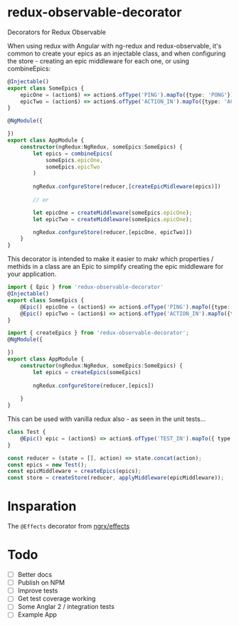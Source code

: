 # redux-observable-decorator

Decorators for Redux Observable

When using redux with Angular with ng-redux and redux-observable, it's common to create your epics as an injectable class, and when configuring the store - creating an epic middleware for each one, or using combineEpics:

```ts
@Injectable()
export class SomeEpics {
	epicOne = (action$) => action$.ofType('PING').mapTo({type: 'PONG'});
	epicTwo = (action$) => action$.ofType('ACTION_IN').mapTo({type: 'ACTION_OUT'});
}

@NgModule({

})
export class AppModule {
	constructor(ngRedux:NgRedux, someEpics:SomeEpics) {
		let epics = combineEpics(
			someEpics.epicOne,
			someEpics.epicTwo
		)
		
		ngRedux.confgureStore(reducer,[createEpicMidleware(epics)])
		
		// or 

		let epicOne = createMiddleware(someEpics.epicOne);
		let epicTwo = createMiddleware(someEpics.epicOne);

		ngRedux.confgureStore(reducer,[epicOne, epicTwo)])
	}
}
```

This decorator is intended to make it easier to makr which properties / methids in a class are an Epic to simplify creating the epic middleware for your application.

```ts
import { Epic } from 'redux-observable-decorator'
@Injectable()
export class SomeEpics {
	@Epic() epicOne = (action$) => action$.ofType('PING').mapTo({type: 'PONG'});
	@Epic() epicTwo = (action$) => action$.ofType('ACTION_IN').mapTo({type: 'ACTION_OUT'});
}
```

```ts
import { createEpics } from 'redux-observable-decorator';
@NgModule({

})
export class AppModule {
	constructor(ngRedux:NgRedux, someEpics:SomeEpics) {
		let epics = createEpics(someEpics)
		
		ngRedux.confgureStore(reducer,[epics])
	
	}
}
```

This can be used with vanilla redux also - as seen in the unit tests...

```ts
class Test {
	@Epic() epic = (action$) => action$.ofType('TEST_IN').mapTo({ type: 'TEST_OUT' });
}

const reducer = (state = [], action) => state.concat(action);
const epics = new Test();
const epicMiddleware = createEpics(epics);
const store = createStore(reducer, applyMiddleware(epicMiddleware));
```

# Insparation

The `@Effects` decorator from [ngrx/effects](https://github.com/ngrx/effects)

# Todo 

* [ ] Better docs
* [ ] Publish on NPM
* [ ] Improve tests
* [ ] Get test coverage working 
* [ ] Some Anglar 2 / integration tests 
* [ ] Example App
